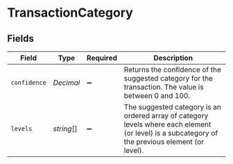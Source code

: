 # TransactionCategory


## Fields

| Field                                                                                                                                            | Type                                                                                                                                             | Required                                                                                                                                         | Description                                                                                                                                      |
| ------------------------------------------------------------------------------------------------------------------------------------------------ | ------------------------------------------------------------------------------------------------------------------------------------------------ | ------------------------------------------------------------------------------------------------------------------------------------------------ | ------------------------------------------------------------------------------------------------------------------------------------------------ |
| `confidence`                                                                                                                                     | *Decimal*                                                                                                                                        | :heavy_minus_sign:                                                                                                                               | Returns the confidence of the suggested category for the transaction. The value is between 0 and 100.                                            |
| `levels`                                                                                                                                         | *string*[]                                                                                                                                       | :heavy_minus_sign:                                                                                                                               | The suggested category is an ordered array of category levels where each element (or level) is a subcategory of the previous element (or level). |